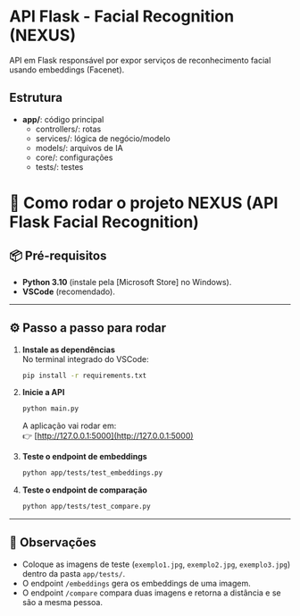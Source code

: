 # API Flask - Facial Recognition (NEXUS)

API em Flask responsável por expor serviços de reconhecimento facial 
usando embeddings (Facenet).  

## Estrutura
- **app/**: código principal
  - controllers/: rotas
  - services/: lógica de negócio/modelo
  - models/: arquivos de IA
  - core/: configurações
  - tests/: testes

# 🚀 Como rodar o projeto NEXUS (API Flask Facial Recognition)

## 📦 Pré-requisitos
- **Python 3.10** (instale pela [Microsoft Store] no Windows).  
- **VSCode** (recomendado).  

---

## ⚙️ Passo a passo para rodar

1. **Instale as dependências**  
   No terminal integrado do VSCode:
   ```bash
   pip install -r requirements.txt
   ```

2. **Inicie a API**
   ```bash
   python main.py
   ```
   A aplicação vai rodar em:  
   👉 [http://127.0.0.1:5000](http://127.0.0.1:5000)

3. **Teste o endpoint de embeddings**
   ```bash
   python app/tests/test_embeddings.py
   ```

4. **Teste o endpoint de comparação**
   ```bash
   python app/tests/test_compare.py
   ```

---

## 📌 Observações
- Coloque as imagens de teste (`exemplo1.jpg`, `exemplo2.jpg`, `exemplo3.jpg`) dentro da pasta `app/tests/`.  
- O endpoint `/embeddings` gera os embeddings de uma imagem.  
- O endpoint `/compare` compara duas imagens e retorna a distância e se são a mesma pessoa.  